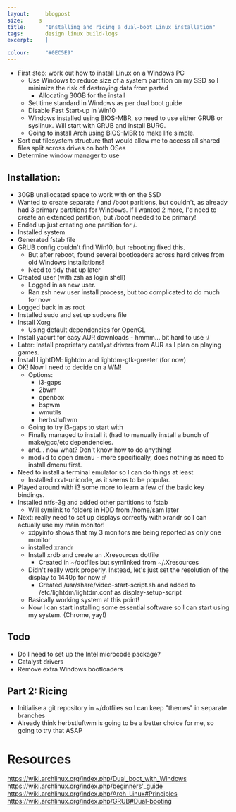 ```yaml
---
layout: 	blogpost
size:     s
title:  	"Installing and ricing a dual-boot Linux installation"
tags:   	design linux build-logs
excerpt:	|

colour:		"#0EC5E9"
---
```


- First step: work out how to install Linux on a Windows PC
  - Use Windows to reduce size of a system partition on my SSD so I minimize the risk of destroying data from parted
    - Allocating 30GB for the install
  - Set time standard in Windows as per dual boot guide
  - Disable Fast Start-up in Win10
  - Windows installed using BIOS-MBR, so need to use either GRUB or syslinux. Will start with GRUB and install BURG.
  - Going to install Arch using BIOS-MBR to make life simple.
- Sort out filesystem structure that would allow me to access all shared files split across drives on both OSes
- Determine window manager to use

Installation:
-------------
- 30GB unallocated space to work with on the SSD
- Wanted to create separate / and /boot paritions, but couldn't, as already had 3 primary partitions for Windows. If I wanted 2 more, I'd need to create an extended partition, but /boot needed to be primary!
- Ended up just creating one partition for /.
- Installed system
- Generated fstab file
- GRUB config couldn't find Win10, but rebooting fixed this.
  - But after reboot, found several bootloaders across hard drives from old Windows installations!
  - Need to tidy that up later
- Created user (with zsh as login shell)
  - Logged in as new user.
  - Ran zsh new user install process, but too complicated to do much for now
- Logged back in as root
- Installed sudo and set up sudoers file
- Install Xorg
  - Using default dependencies for OpenGL
- Install yaourt for easy AUR downloads - hmmm... bit hard to use :/
- Later: Install proprietary catalyst drivers from AUR as I plan on playing games.
- Install LightDM: lightdm and lightdm-gtk-greeter (for now)
- OK! Now I need to decide on a WM!
  - Options:
    - i3-gaps
    - 2bwm
    - openbox
    - bspwm
    - wmutils
    - herbstluftwm
  - Going to try i3-gaps to start with
  - Finally managed to install it (had to manually install a bunch of make/gcc/etc dependencies.
  - and... now what? Don't know how to do anything!
   - mod+d to open dmenu - more specifically, does nothing as need to install dmenu first.
 - Need to install a terminal emulator so I can do things at least
   - Installed rxvt-unicode, as it seems to be popular.
- Played around with i3 some more to learn a few of the basic key bindings.
- Installed ntfs-3g and added other partitions to fstab
  - Will symlink to folders in HDD from /home/sam later
- Next: really need to set up displays correctly with xrandr so I can actually use my main monitor!
  - xdpyinfo shows that my 3 monitors are being reported as only one monitor
  - installed xrandr
  - Install xrdb and create an .Xresources dotfile
    - Created in ~/dotfiles but symlinked from ~/.Xresources
  - Didn't really work properly. Instead, let's just set the resolution of the display to 1440p for now :/
    - Created /usr/share/video-start-script.sh and added to /etc/lightdm/lightdm.conf as display-setup-script
  - Basically working system at this point!
  - Now I can start installing some essential software so I can start using my system. (Chrome, yay!)



Todo
----
- Do I need to set up the Intel microcode package?
- Catalyst drivers
- Remove extra Windows bootloaders



Part 2: Ricing
--------------
- Initialise a git repository in ~/dotfiles so I can keep "themes" in separate branches
- Already think herbstluftwm is going to be a better choice for me, so going to try that ASAP





Resources
=========
https://wiki.archlinux.org/index.php/Dual_boot_with_Windows
https://wiki.archlinux.org/index.php/beginners'_guide
https://wiki.archlinux.org/index.php/Arch_Linux#Principles
https://wiki.archlinux.org/index.php/GRUB#Dual-booting
